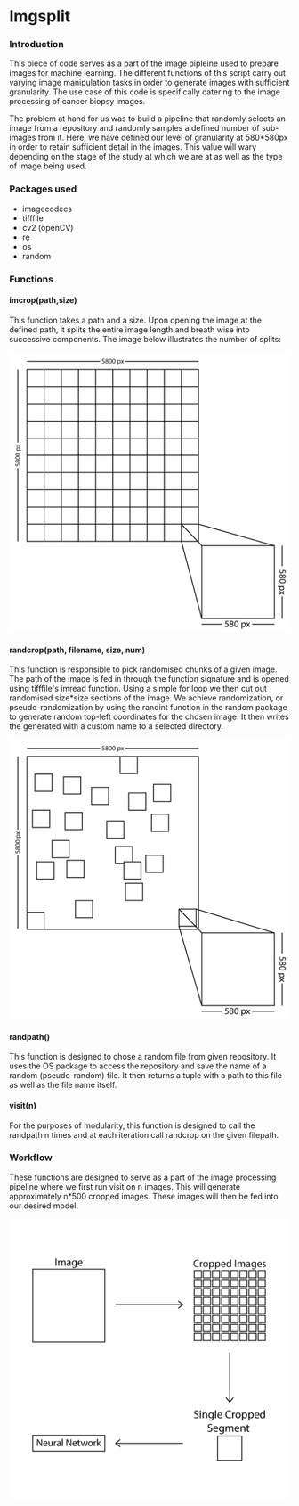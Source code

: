 # Imgsplit
### Introduction
This piece of code serves as a part of the image pipleine used to prepare images for machine learning. The different functions of this script carry out varying image manipulation tasks in order to generate images with sufficient granularity. The use case of this code is specifically catering to the image processing of cancer biopsy images. 

The problem at hand for us was to build a pipeline that randomly selects an image from a repository and randomly samples a defined number of sub-images from it. Here, we have defined our level of granularity at 580\*580px in order to retain sufficient detail in the images. This value will wary depending on the stage of the study at which we are at as well as the type of image being used.

### Packages used
- imagecodecs
- tifffile
- cv2 (openCV)
- re
- os
- random


### Functions
#### imcrop(path,size)
This function takes a path and a size. Upon opening the image at the defined path, it splits the entire image length and breath wise into successive components. The image below illustrates the number of splits:


<img src="./images/imgrop-01.png?raw=true" width="600" classsname="mx-y"/>



#### randcrop(path, filename, size, num)
This function is responsible to pick randomised chunks of a given image. The path of the image is fed in through the function signature and is opened using tifffile's imread function. Using a simple for loop we then cut out randomised size\*size sections of the image. We achieve randomization, or pseudo-randomization by using the randint function in the random package to generate random top-left coordinates for the chosen image. It then writes the generated with a custom name to a selected directory.

<img src="./images/randcrop-01.png?raw=true" width="600" classsname="mx-y"/>



#### randpath()
This function is designed to chose a random file from given repository. It uses the OS package to access the repository and save the name of a random (pseudo-random) file. It then returns a tuple with a path to this file as well as the file name itself.

#### visit(n)
For the purposes of modularity, this function is designed to call the randpath n times and at each iteration call randcrop on the given filepath.

### Workflow
These functions are designed to serve as a part of the image processing pipeline where we first run visit on n images. This will generate approximately n\*500 cropped images. These images will then be fed into our desired model.

<img src="./images/Workflow-01.png?raw=true" width="600" classsname="mx-y"/>

